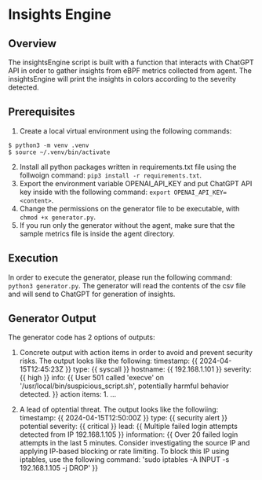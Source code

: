 # Insights Engine

## Overview

The insightsEngine script is built with a function that interacts with ChatGPT API in order to gather insights from eBPF metrics collected from agent.
The insightsEngine will print the insights in colors according to the severity detected.

## Prerequisites

1. Create a local virtual environment using the following commands:
```
$ python3 -m venv .venv
$ source ~/.venv/bin/activate
```
2. Install all python packages written in requirements.txt file using the follwoign command: `pip3 install -r requirements.txt`.
3. Export the environment variable OPENAI_API_KEY and put ChatGPT API key inside with the following command: `export OPENAI_API_KEY=<content>`.
4. Change the permissions on the generator file to be executable, with `chmod +x generator.py`.
5. If you run only the generator without the agent, make sure that the sample metrics file is inside the agent directory.

## Execution
 In order to execute the generator, please run the following command: `python3 generator.py`.
 The generator will read the contents of the csv file and will send to ChatGPT for generation of insights.

## Generator Output

The generator code has 2 options of outputs:
1. Concrete output with action items in order to avoid and prevent security risks.
   The output looks like the following:
    timestamp: {{ 2024-04-15T12:45:23Z }}
    type: {{ syscall }}
    hostname: {{ 192.168.1.101 }}
    severity: {{ high }}
    info: {{ User 501 called 'execve' on '/usr/local/bin/suspicious_script.sh', potentially harmful behavior detected. }}
    action items: 1. ...

2. A lead of optential threat. The output looks like the followiing:
    timestamp: {{ 2024-04-15T12:50:00Z }}
    type: {{ security alert }}
    potential severity: {{ critical }}
    lead: {{ Multiple failed login attempts detected from IP 192.168.1.105 }}
    information: {{ Over 20 failed login attempts in the last 5 minutes. Consider investigating the source IP and applying IP-based blocking or rate limiting. To block this IP using iptables, use the following command: 'sudo iptables -A INPUT -s 192.168.1.105 -j DROP' }}
